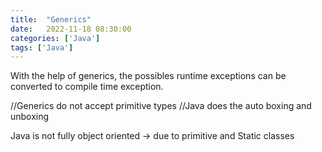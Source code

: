```yaml
---
title:  "Generics"
date:   2022-11-18 08:30:00
categories: ['Java']
tags: ['Java']
---
```


With the help of generics, the possibles runtime exceptions can be converted to compile time exception.

//Generics do not accept primitive types
//Java does the auto boxing and unboxing


Java is not fully object oriented -> due to primitive and Static classes